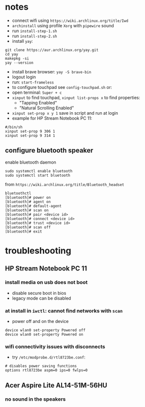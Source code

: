 # notes
* connect wifi using `https://wiki.archlinux.org/title/Iwd`
* `archinstall` using profile `Xorg` with `pipewire` sound
* run `install-step-1.sh`
* run `install-step-2.sh`
* install `yay`:
```
git clone https://aur.archlinux.org/yay.git
cd yay
makepkg -si
yay --version
```
* install brave browser: `yay -S brave-bin`
* logout login
* run: `start-frameless`
* to configure touchpad see `config-touchpad.sh` or:
* open terminal: `Super + c`
* `xinput` to find touchpad, `xinput list-props x` to find properties:
  - "Tapping Enabled"
  - "Natural Scrolling Enabled"
* `xinput set-prop x y 1`
  save in script and run at login
* example for HP Stream Notebook PC 11:
```
#/bin/sh
xinput set-prop 9 306 1
xinput set-prop 9 314 1
```

## configure bluetooth speaker
enable bluetooth daemon
```
sudo systemctl enable bluetooth
sudo systemctl start bluetooth
```
from `https://wiki.archlinux.org/title/Bluetooth_headset`
```
bluetoothctl
[bluetooth]# power on
[bluetooth]# agent on
[bluetooth]# default-agent
[bluetooth]# scan on
[bluetooth]# pair <device id>
[bluetooth]# connect <device id>
[bluetooth]# trust <device id>
[bluetooth]# scan off
[bluetooth]# exit
```

# troubleshooting

## HP Stream Notebook PC 11

### install media on usb does not boot
* disable secure boot in bios
* legacy mode can be disabled

### at install in `iwctl`: cannot find networks with  `scan`
* power off and on the device
```
device wlan0 set-property Powered off
device wlan0 set-property Powered on
```
### wifi connectivity issues with disconnects
* try `/etc/modprobe.d/rtl8723be.conf`:
```
# disables power saving functions
options rtl8723be aspm=0 ips=0 fwlps=0
```

## Acer Aspire Lite AL14-51M-56HU

### no sound in the speakers